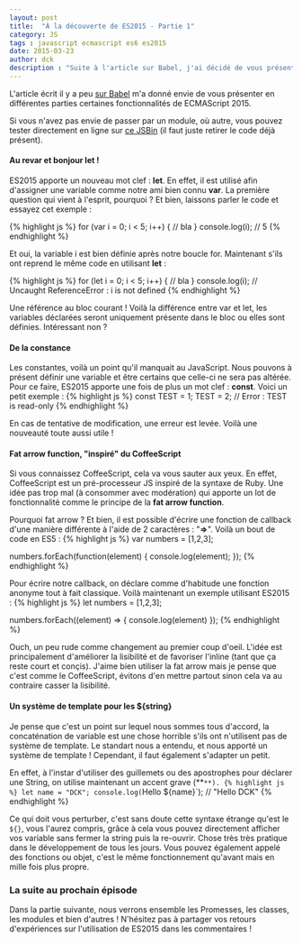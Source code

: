 ```yaml
---
layout: post
title:  "À la découverte de ES2015 - Partie 1"
category: JS
tags : javascript ecmascript es6 es2015
date: 2015-03-23
author: dck
description : "Suite à l'article sur Babel, j'ai décidé de vous présentez certaines fonctionnalités de ECMAScript 2015."
---
```


L'article écrit il y a peu <a href="http://www.lilleweb.fr/js/2015/03/17/utilisez-maintenant-es2015/">sur Babel</a> m'a donné envie de vous présenter en différentes parties certaines fonctionnalités de ECMAScript 2015.

Si vous n'avez pas envie de passer par un module, où autre, vous pouvez tester directement en ligne sur <a href="http://jsbin.com/yotucu/1/embed?js,output">ce JSBin</a> (il faut juste retirer le code déjà présent).

#### Au revar et bonjour let !

ES2015 apporte un nouveau mot clef : **let**. En effet, il est utilisé afin d'assigner une variable comme notre ami bien connu **var**.
La première question qui vient à l'esprit, pourquoi ? Et bien, laissons parler le code et essayez cet exemple :

{% highlight js %}
for (var i = 0; i < 5; i++) {
  // bla
}
console.log(i); // 5
{% endhighlight %}

Et oui, la variable i est bien définie après notre boucle for. Maintenant s'ils ont reprend le même code en utilisant **let** :

{% highlight js %}
for (let i = 0; i < 5; i++) {
  // bla
}
console.log(i); // Uncaught ReferenceError : i is not defined
{% endhighlight %}

Une référence au bloc courant ! Voilà la différence entre var et let, les variables déclarées seront uniquement présente dans le bloc ou elles sont définies.
Intéressant non ?

#### De la constance

Les constantes, voilà un point qu'il manquait au JavaScript. Nous pouvons à présent définir une variable et être certains que celle-ci ne sera pas altérée.
Pour ce faire, ES2015 apporte une fois de plus un mot clef : **const**. Voici un petit exemple :
{% highlight js %}
const TEST = 1;
TEST = 2; // Error : TEST is read-only
{% endhighlight %}

En cas de tentative de modification, une erreur est levée. Voilà une nouveauté toute aussi utile !

#### Fat arrow function, "inspiré" du CoffeeScript

Si vous connaissez CoffeeScript, cela va vous sauter aux yeux. En effet, CoffeeScript est un pré-processeur JS inspiré de la syntaxe de Ruby.
Une idée pas trop mal (à consommer avec modération) qui apporte un lot de fonctionnalité comme le principe de la **fat arrow function**.

Pourquoi fat arrow ? Et bien, il est possible d'écrire une fonction de callback d'une manière différente à l'aide de 2 caractères : "**=>**". Voilà un bout de code
en ES5 :
{% highlight js %}
var numbers = [1,2,3];

numbers.forEach(function(element) {
  console.log(element);
});
{% endhighlight %}

Pour écrire notre callback, on déclare comme d'habitude une fonction anonyme tout à fait classique. Voilà maintenant un exemple utilisant
ES2015 :
{% highlight js %}
let numbers = [1,2,3];

numbers.forEach((element) => { console.log(element) });
{% endhighlight %}

Ouch, un peu rude comme changement au premier coup d'oeil. L'idée est principalement d'améliorer la lisibilité et de favoriser l'inline (tant que ça reste court et conçis).
J'aime bien utiliser la fat arrow mais je pense que c'est comme le CoffeeScript, évitons d'en mettre partout sinon cela va au contraire casser la lisibilité.

#### Un système de template pour les ${string}

Je pense que c'est un point sur lequel nous sommes tous d'accord, la concaténation de variable est une chose horrible s'ils ont n'utilisent pas de système de template.
Le standart nous a entendu, et nous apporté un système de template ! Cependant, il faut également s'adapter un petit.

En effet, à l'instar d'utiliser des guillemets ou des apostrophes pour déclarer une String, on utilise maintenant un accent grave (**`**).
{% highlight js %}
let name = "DCK";
console.log(`Hello ${name}`); // "Hello DCK"
{% endhighlight %}

Ce qui doit vous perturber, c'est sans doute cette syntaxe étrange qu'est le `${}`, vous l'aurez compris, grâce à cela vous pouvez directement
afficher vos variable sans fermer la string puis la re-ouvrir. Chose très très pratique dans le développement de tous les jours.
Vous pouvez également appelé des fonctions ou objet, c'est le même fonctionnement qu'avant mais en mille fois plus propre.

### La suite au prochain épisode

Dans la partie suivante, nous verrons ensemble les Promesses, les classes, les modules et bien d'autres ! N'hésitez pas à partager vos retours d'expériences sur l'utilisation de ES2015 dans les commentaires !

